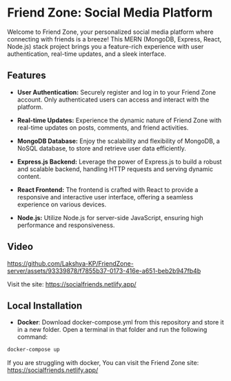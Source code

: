# Friend Zone: Social Media Platform

Welcome to Friend Zone, your personalized social media platform where connecting with friends is a breeze! This MERN (MongoDB, Express, React, Node.js) stack project brings you a feature-rich experience with user authentication, real-time updates, and a sleek interface.

## Features

- **User Authentication:** Securely register and log in to your Friend Zone account. Only authenticated users can access and interact with the platform.

- **Real-time Updates:** Experience the dynamic nature of Friend Zone with real-time updates on posts, comments, and friend activities.

- **MongoDB Database:** Enjoy the scalability and flexibility of MongoDB, a NoSQL database, to store and retrieve user data efficiently.

- **Express.js Backend:** Leverage the power of Express.js to build a robust and scalable backend, handling HTTP requests and serving dynamic content.

- **React Frontend:** The frontend is crafted with React to provide a responsive and interactive user interface, offering a seamless experience on various devices.

- **Node.js:** Utilize Node.js for server-side JavaScript, ensuring high performance and responsiveness.

## Video 
https://github.com/Lakshya-KP/FriendZone-server/assets/93339878/f7855b37-0173-416e-a651-beb2b947fb4b

Visit the site: https://socialfriends.netlify.app/

## Local Installation 
- **Docker**: Download docker-compose.yml from this repository and store it in a new folder. Open a terminal in that folder and run the following command:
```bash
docker-compose up
```

If you are struggling with docker, You can visit the Friend Zone site: https://socialfriends.netlify.app/ 
